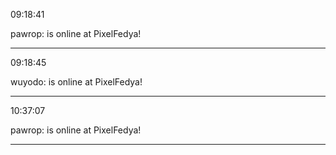 09:18:41

pawrop: is online at PixelFedya!

---

09:18:45

wuyodo: is online at PixelFedya!

---

10:37:07

pawrop: is online at PixelFedya!

---


